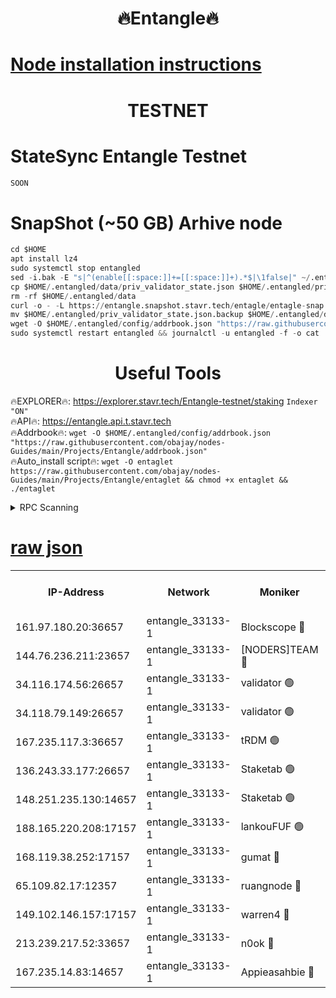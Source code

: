 <h1 align="center"> 🔥Entangle🔥</h1>

[Node installation instructions](https://github.com/obajay/nodes-Guides/tree/main/Projects/Entangle)
=

<h1 align="center"> TESTNET</h1>

# StateSync Entangle Testnet
```python
SOON
```
# SnapShot (~50 GB) Arhive node
```python
cd $HOME
apt install lz4
sudo systemctl stop entangled
sed -i.bak -E "s|^(enable[[:space:]]+=[[:space:]]+).*$|\1false|" ~/.entangled/config/config.toml
cp $HOME/.entangled/data/priv_validator_state.json $HOME/.entangled/priv_validator_state.json.backup
rm -rf $HOME/.entangled/data
curl -o - -L https://entangle.snapshot.stavr.tech/entagle/entagle-snap.tar.lz4 | lz4 -c -d - | tar -x -C $HOME/.entangled --strip-components 2
mv $HOME/.entangled/priv_validator_state.json.backup $HOME/.entangled/data/priv_validator_state.json
wget -O $HOME/.entangled/config/addrbook.json "https://raw.githubusercontent.com/obajay/nodes-Guides/main/Projects/Entangle/addrbook.json"
sudo systemctl restart entangled && journalctl -u entangled -f -o cat
```
 <h1 align="center"> Useful Tools</h1>
 
🔥EXPLORER🔥: https://explorer.stavr.tech/Entangle-testnet/staking        `Indexer "ON"` \
🔥API🔥:      https://entangle.api.t.stavr.tech \
🔥Addrbook🔥: ```wget -O $HOME/.entangled/config/addrbook.json "https://raw.githubusercontent.com/obajay/nodes-Guides/main/Projects/Entangle/addrbook.json"``` \
🔥Auto_install script🔥:  `wget -O entaglet https://raw.githubusercontent.com/obajay/nodes-Guides/main/Projects/Entangle/entaglet && chmod +x entaglet && ./entaglet`


<details>
<summary>RPC Scanning</summary>

<h2 align="center"> We scan nodes in real time every 4 hours. And we provide the final result of RPC endpoints.
We cannot influence the operation of these nodes in any way. </h2>


```python
If Voting Power is higher than 0 --> then the Node is a validator of the network and may be subject to attack and be a potential threat to the chain.
```
```python
We marked such validators with a red symbol
```

</details>

[raw json](https://rpc-check.entangt.stavr.tech/entangt/rpc-entangt-result.json)
=


<table><tr><th>IP-Address</th><th>Network</th><th>Moniker</th><th>Latest Block Height</th><th>Earliest Block Height</th><th>Catching Up</th><th>Tx Index</th><th>Voting Power</th><th>Scan Time</th></tr><tr><td>161.97.180.20:36657</td><td>entangle_33133-1</td><td>Blockscope 🔴</td><td>1786706</td><td>1</td><td>False</td><td>off</td><td>259606473635098</td><td>2024-01-21T00:13:39.376543947UTC</td></tr><tr><td>144.76.236.211:23657</td><td>entangle_33133-1</td><td>[NODERS]TEAM 🔴</td><td>1786706</td><td>1</td><td>False</td><td>off</td><td>47049800500000000</td><td>2024-01-21T00:13:47.236128873UTC</td></tr><tr><td>34.116.174.56:26657</td><td>entangle_33133-1</td><td>validator 🟢</td><td>1786708</td><td>1</td><td>False</td><td>on</td><td>0</td><td>2024-01-21T00:13:52.027504412UTC</td></tr><tr><td>34.118.79.149:26657</td><td>entangle_33133-1</td><td>validator 🟢</td><td>1786708</td><td>1</td><td>False</td><td>on</td><td>0</td><td>2024-01-21T00:13:52.650413346UTC</td></tr><tr><td>167.235.117.3:36657</td><td>entangle_33133-1</td><td>tRDM 🟢</td><td>1786708</td><td>1</td><td>False</td><td>on</td><td>0</td><td>2024-01-21T00:13:53.252296976UTC</td></tr><tr><td>136.243.33.177:26657</td><td>entangle_33133-1</td><td>Staketab 🟢</td><td>1786707</td><td>660001</td><td>False</td><td>on</td><td>0</td><td>2024-01-21T00:13:49.531191335UTC</td></tr><tr><td>148.251.235.130:14657</td><td>entangle_33133-1</td><td>Staketab 🟢</td><td>1786706</td><td>660801</td><td>False</td><td>on</td><td>0</td><td>2024-01-21T00:13:39.085990848UTC</td></tr><tr><td>188.165.220.208:17157</td><td>entangle_33133-1</td><td>lankouFUF 🟢</td><td>1786706</td><td>725001</td><td>False</td><td>on</td><td>0</td><td>2024-01-21T00:13:42.377049193UTC</td></tr><tr><td>168.119.38.252:17157</td><td>entangle_33133-1</td><td>gumat 🔴</td><td>1786706</td><td>962001</td><td>False</td><td>on</td><td>310893412878335</td><td>2024-01-21T00:13:42.105306937UTC</td></tr><tr><td>65.109.82.17:12357</td><td>entangle_33133-1</td><td>ruangnode 🔴</td><td>1786706</td><td>1312001</td><td>False</td><td>off</td><td>364612859713246</td><td>2024-01-21T00:13:39.817115832UTC</td></tr><tr><td>149.102.146.157:17157</td><td>entangle_33133-1</td><td>warren4 🔴</td><td>1786706</td><td>1436001</td><td>False</td><td>on</td><td>454417023854259</td><td>2024-01-21T00:13:46.897043118UTC</td></tr><tr><td>213.239.217.52:33657</td><td>entangle_33133-1</td><td>n0ok 🔴</td><td>1786708</td><td>1686708</td><td>False</td><td>off</td><td>46574392273662988</td><td>2024-01-21T00:13:52.309680424UTC</td></tr><tr><td>167.235.14.83:14657</td><td>entangle_33133-1</td><td>Appieasahbie 🔴</td><td>1786708</td><td>1716001</td><td>False</td><td>on</td><td>44123221801989996</td><td>2024-01-21T00:13:52.905289876UTC</td></tr></table>
